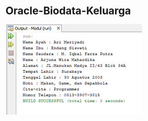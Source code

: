 # Oracle-Biodata-Keluarga
![alt text](https://github.com/ArjunaWM/Oracle-Biodata-Keluarga/blob/master/bio.3.png)

